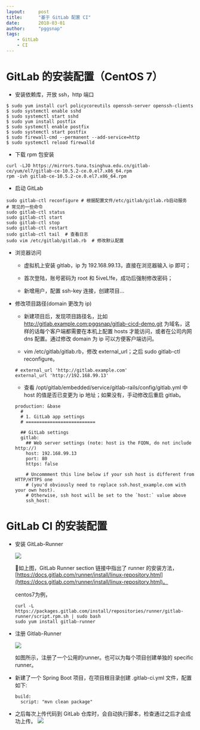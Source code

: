 ```yaml
---
layout:     post
title:      "基于 GitLab 配置 CI"
date:       2018-03-01
author:     "pggsnap"
tags:
    - GitLab
    - CI
---
```


# GitLab 的安装配置（CentOS 7）

- 安装依赖库，开放 ssh，http 端口
```
$ sudo yum install curl policycoreutils openssh-server openssh-clients
$ sudo systemctl enable sshd
$ sudo systemctl start sshd
$ sudo yum install postfix
$ sudo systemctl enable postfix
$ sudo systemctl start postfix
$ sudo firewall-cmd --permanent --add-service=http
$ sudo systemctl reload firewalld
```

- 下载 rpm 包安装
```
curl -LJO https://mirrors.tuna.tsinghua.edu.cn/gitlab-ce/yum/el7/gitlab-ce-10.5.2-ce.0.el7.x86_64.rpm
rpm -ivh gitlab-ce-10.5.2-ce.0.el7.x86_64.rpm
```

- 启动 GitLab
```
sudo gitlab-ctl reconfigure # 根据配置文件/etc/gitlab/gitlab.rb启动服务
# 常见的一些命令
sudo gitlab-ctl status
sudo gitlab-ctl start
sudo gitlab-ctl stop
sudo gitlab-ctl restart
sudo gitlab-ctl tail  # 查看日志
sudo vim /etc/gitlab/gitlab.rb  # 修改默认配置
```

- 浏览器访问

  - 虚拟机上安装 gitlab，ip 为 192.168.99.13，直接在浏览器输入 ip 即可；

  - 首次登陆，账号密码为 root 和 5iveL!fe，成功后强制修改密码；

  - 新增用户，配置 ssh-key 连接，创建项目...

- 修改项目路径(domain 更改为 ip)

  - 新建项目后，发现项目路径名，比如 http://gitlab.example.com:pggsnap/gitlab-cicd-demo.git 为域名，这样的话每个客户端都需要在本机上配置 hosts 才能访问，或者在公司内网 dns 配置。通过修改 domain 为 ip 可以方便客户端访问。

  - vim /etc/gitlab/gitlab.rb，修改 external_url；之后 sudo gitlab-ctl reconfigure。
  ```
  # external_url 'http://gitlab.example.com'
  external_url 'http://192.168.99.13'
  ```

  - 查看 /opt/gitlab/embedded/service/gitlab-rails/config/gitlab.yml 中 host 的值是否已变更为 ip 地址；如果没有，手动修改后重启 gitlab。
  ```
  production: &base
    #
    # 1. GitLab app settings
    # ==========================

    ## GitLab settings
    gitlab:
      ## Web server settings (note: host is the FQDN, do not include http://)
      host: 192.168.99.13
      port: 80
      https: false

      # Uncommment this line below if your ssh host is different from HTTP/HTTPS one
      # (you'd obviously need to replace ssh.host_example.com with your own host).
      # Otherwise, ssh host will be set to the `host:` value above
      ssh_host:
  ```

# GitLab CI 的安装配置

- 安装 GitLab-Runner

  ![](https://github.com/pggsnap/pggsnap.github.io/blob/master/blog_img/gitlab-runner.jpg)

  如上图，GitLab Runner section 链接中指出了 runner 的安装方法，[https://docs.gitlab.com/runner/install/linux-repository.html](https://docs.gitlab.com/runner/install/linux-repository.html)。

  centos7为例，
  ```
  curl -L https://packages.gitlab.com/install/repositories/runner/gitlab-runner/script.rpm.sh | sudo bash
  sudo yum install gitlab-runner
  ```

- 注册 Gitlab-Runner

  ![](https://github.com/pggsnap/pggsnap.github.io/blob/master/blog_img/gitlab-runner-register.jpg)

  如图所示，注册了一个公用的runner。也可以为每个项目创建单独的 specific runner。

- 新建了一个 Spring Boot 项目，在项目根目录创建 .gitlab-ci.yml 文件，配置如下:
  ```
  build:
    script: "mvn clean package"
  ```

- 之后每次上传代码到 GitLab 仓库时，会自动执行脚本，检查通过之后才会成功上传。
  ![](https://github.com/pggsnap/pggsnap.github.io/blob/master/blog_img/gitlab-ci-pipelines.jpg)
